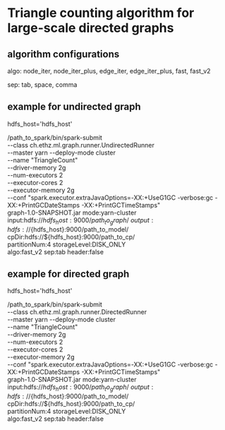 # Triangle counting algorithm for large-scale directed graphs

## algorithm configurations

algo: node_iter, node_iter_plus, edge_iter, edge_iter_plus, fast, fast_v2

sep: tab, space, comma

## example for undirected graph

hdfs_host='hdfs_host'

/path_to_spark/bin/spark-submit \
  --class ch.ethz.ml.graph.runner.UndirectedRunner \
  --master yarn --deploy-mode cluster \
  --name "TriangleCount" \
  --driver-memory 2g \
  --num-executors 2 \
  --executor-cores 2 \
  --executor-memory 2g \
  --conf "spark.executor.extraJavaOptions=-XX:+UseG1GC -verbose:gc -XX:+PrintGCDateStamps -XX:+PrintGCTimeStamps" \
  graph-1.0-SNAPSHOT.jar mode:yarn-cluster \
  input:hdfs://${hdfs_host}:9000/path_to_graph/ \
  output:hdfs://${hdfs_host}:9000/path_to_model/ \
  cpDir:hdfs://${hdfs_host}:9000/path_to_cp/ \
  partitionNum:4 storageLevel:DISK_ONLY \
  algo:fast_v2 sep:tab header:false


## example for directed graph

hdfs_host='hdfs_host'

/path_to_spark/bin/spark-submit \
  --class ch.ethz.ml.graph.runner.DirectedRunner \
  --master yarn --deploy-mode cluster \
  --name "TriangleCount" \
  --driver-memory 2g \
  --num-executors 2 \
  --executor-cores 2 \
  --executor-memory 2g \
  --conf "spark.executor.extraJavaOptions=-XX:+UseG1GC -verbose:gc -XX:+PrintGCDateStamps -XX:+PrintGCTimeStamps" \
  graph-1.0-SNAPSHOT.jar mode:yarn-cluster \
  input:hdfs://${hdfs_host}:9000/path_to_graph/ \
  output:hdfs://${hdfs_host}:9000/path_to_model/ \
  cpDir:hdfs://${hdfs_host}:9000/path_to_cp/ \
  partitionNum:4 storageLevel:DISK_ONLY \
  algo:fast_v2 sep:tab header:false